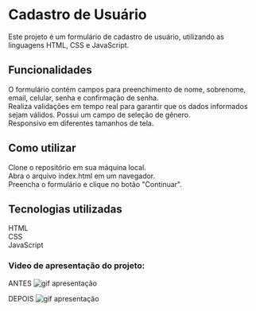<h1>Cadastro de Usuário</h1>
<p>Este projeto é um formulário de cadastro de usuário, utilizando as linguagens HTML, CSS e JavaScript.</P>

<h2> Funcionalidades </h2>
<p>O formulário contém campos para preenchimento de nome, sobrenome, email, celular, senha e confirmação de senha. <br>
Realiza validações em tempo real para garantir que os dados informados sejam válidos.
Possui um campo de seleção de gênero.<br>
Responsivo em diferentes tamanhos de tela.</p>

<h2>Como utilizar</h2>
<p>Clone o repositório em sua máquina local. <br>
Abra o arquivo index.html em um navegador.<br>
Preencha o formulário e clique no botão "Continuar".<br>


<h2>Tecnologias utilizadas</h2>
<p>HTML<br>
CSS<br>
JavaScript<br>



<h3>Video de apresentação do projeto:</h3>
<span> ANTES </span>
<img src="./readme/gif-antes.gif" alt="gif apresentação">

<span> DEPOIS </span>
<img src="./readme/gif-depois.gif" alt="gif apresentação">

